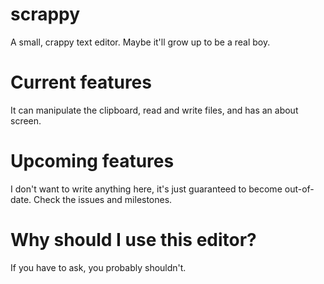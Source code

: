 # scrappy
A small, crappy text editor. Maybe it'll grow up to be a real boy.

# Current features
It can manipulate the clipboard, read and write files, and has an about screen.

# Upcoming features
I don't want to write anything here, it's just guaranteed to become out-of-date. Check the issues and milestones.

# Why should I use this editor?
If you have to ask, you probably shouldn't.
